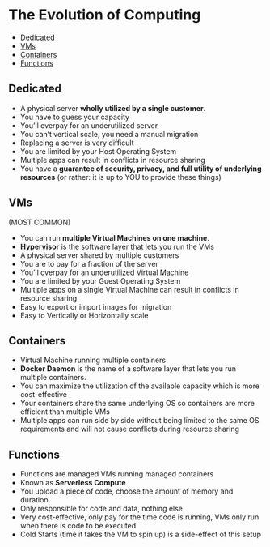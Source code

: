 # The Evolution of Computing​

* [Dedicated](#dedicated)
* [VMs](#vms)
* [Containers](#containers)
* [Functions](#functions)

## Dedicated

* A physical server **​wholly utilized by a single customer​**.
* You have to guess your capacity​
* You’ll overpay for an underutilized server ​
* You can’t vertical scale, you need a manual migration​
* Replacing a server is very difficult​
* You are limited by your Host Operating System​
* Multiple apps can result in conflicts in resource sharing​
* You have a **​guarantee of security, privacy, and full utility of underlying
  resources​** (or rather: it is up to YOU to provide these things)

## VMs

(MOST COMMON)

* You can run **​multiple Virtual Machines on one machine**.​​
* **​Hypervisor​** is the software layer that lets you run the VMs​
* A physical server shared by multiple customers​
* You are to pay for a fraction of the server​
* You’ll overpay for an underutilized Virtual Machine ​
* You are limited by your Guest Operating System​
* Multiple apps on a single Virtual Machine can result in conflicts in resource
  sharing​
* Easy to export or import images for migration​
* Easy to Vertically or Horizontally scale​

## Containers

* Virtual Machine running multiple containers​
* **​Docker Daemon​** is the name of a software layer that lets you run multiple
  containers.​
* You can maximize the utilization of the available capacity which is more
  cost-effective​
* Your containers share the same underlying OS so containers are more efficient than
  multiple VMs​
* Multiple apps can run side by side without being limited to the same OS
  requirements and will not cause conflicts during resource sharing​

## Functions

* Functions are managed VMs running managed containers
* Known as **​Serverless Compute​​**
* You upload a piece of code, choose the amount of memory and duration. ​
* Only responsible for code and data, nothing else​
* Very cost-effective, only pay for the time code is running, VMs only run when there
  is code to be executed​
* Cold Starts (time it takes the VM to spin up) is a side-effect of this setup​
